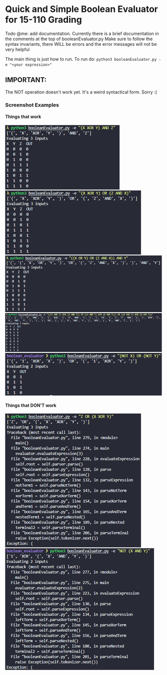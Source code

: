 # Quick and Simple Boolean Evaluator for 15-110 Grading

Todo @me: add documentation. Currently there is a brief documentation in the comments at the top of booleanEvaluator.py
Make sure to follow the syntax invariants, there WILL be errors and the error messages will not be very helpful

The main thing is just how to run.
To run do: `python3 booleanEvaluator.py -e "<your expression>"`

## IMPORTANT:
The NOT operation doesn't work yet. It's a weird syntactical form. Sorry :(

### Screenshot Examples
#### Things that work
![Working Example 1](https://github.com/WilliXL/boolean_evaluator/blob/master/screenshots/working1.png)
![Working Example 2](https://github.com/WilliXL/boolean_evaluator/blob/master/screenshots/working2.png)
![Working Example 3](https://github.com/WilliXL/boolean_evaluator/blob/master/screenshots/working3.png)
![Working Example 4](https://github.com/WilliXL/boolean_evaluator/blob/master/screenshots/working4.png)
![Working Example 4](https://github.com/WilliXL/boolean_evaluator/blob/master/screenshots/working5.png)

#### Things that DON'T work
![Singleton Input Variables Can't be on the Left](https://github.com/WilliXL/boolean_evaluator/blob/master/screenshots/not_working1.png)
![NOT Expression Isn't Working :(](https://github.com/WilliXL/boolean_evaluator/blob/master/screenshots/not_working3.png)
